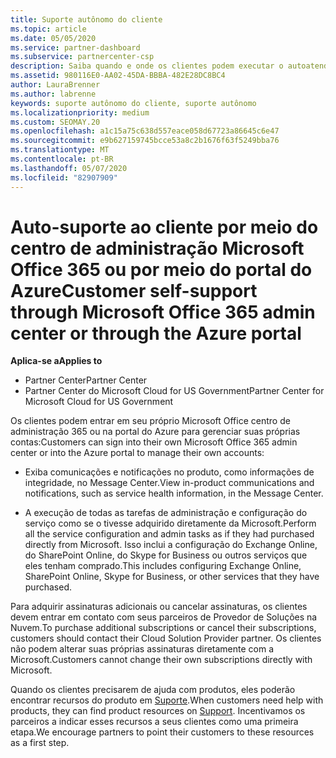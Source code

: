 ```yaml
---
title: Suporte autônomo do cliente
ms.topic: article
ms.date: 05/05/2020
ms.service: partner-dashboard
ms.subservice: partnercenter-csp
description: Saiba quando e onde os clientes podem executar o autoatendimento para gerenciar suas próprias contas e quando devem entrar em contato com seu parceiro de provedor de soluções na nuvem.
ms.assetid: 980116E0-AA02-45DA-BBBA-482E28DC8BC4
author: LauraBrenner
ms.author: labrenne
keywords: suporte autônomo do cliente, suporte autônomo
ms.localizationpriority: medium
ms.custom: SEOMAY.20
ms.openlocfilehash: a1c15a75c638d557eace058d67723a86645c6e47
ms.sourcegitcommit: e9b627159745bcce53a8c2b1676f63f5249bba76
ms.translationtype: MT
ms.contentlocale: pt-BR
ms.lasthandoff: 05/07/2020
ms.locfileid: "82907909"
---
```

# <a name="customer-self-support-through-microsoft-office-365-admin-center-or-through-the-azure-portal"></a><span data-ttu-id="91d69-104">Auto-suporte ao cliente por meio do centro de administração Microsoft Office 365 ou por meio do portal do Azure</span><span class="sxs-lookup"><span data-stu-id="91d69-104">Customer self-support through Microsoft Office 365 admin center or through the Azure portal</span></span>

<span data-ttu-id="91d69-105">**Aplica-se a**</span><span class="sxs-lookup"><span data-stu-id="91d69-105">**Applies to**</span></span>

-  <span data-ttu-id="91d69-106">Partner Center</span><span class="sxs-lookup"><span data-stu-id="91d69-106">Partner Center</span></span>
-  <span data-ttu-id="91d69-107">Partner Center do Microsoft Cloud for US Government</span><span class="sxs-lookup"><span data-stu-id="91d69-107">Partner Center for Microsoft Cloud for US Government</span></span>

<span data-ttu-id="91d69-108">Os clientes podem entrar em seu próprio Microsoft Office centro de administração 365 ou na portal do Azure para gerenciar suas próprias contas:</span><span class="sxs-lookup"><span data-stu-id="91d69-108">Customers can sign into their own Microsoft Office 365 admin center or into the Azure portal to manage their own accounts:</span></span>

-   <span data-ttu-id="91d69-109">Exiba comunicações e notificações no produto, como informações de integridade, no Message Center.</span><span class="sxs-lookup"><span data-stu-id="91d69-109">View in-product communications and notifications, such as service health information, in the Message Center.</span></span>

-   <span data-ttu-id="91d69-110">A execução de todas as tarefas de administração e configuração do serviço como se o tivesse adquirido diretamente da Microsoft.</span><span class="sxs-lookup"><span data-stu-id="91d69-110">Perform all the service configuration and admin tasks as if they had purchased directly from Microsoft.</span></span> <span data-ttu-id="91d69-111">Isso inclui a configuração do Exchange Online, do SharePoint Online, do Skype for Business ou outros serviços que eles tenham comprado.</span><span class="sxs-lookup"><span data-stu-id="91d69-111">This includes configuring Exchange Online, SharePoint Online, Skype for Business, or other services that they have purchased.</span></span>

<span data-ttu-id="91d69-112">Para adquirir assinaturas adicionais ou cancelar assinaturas, os clientes devem entrar em contato com seus parceiros de Provedor de Soluções na Nuvem.</span><span class="sxs-lookup"><span data-stu-id="91d69-112">To purchase additional subscriptions or cancel their subscriptions, customers should contact their Cloud Solution Provider partner.</span></span> <span data-ttu-id="91d69-113">Os clientes não podem alterar suas próprias assinaturas diretamente com a Microsoft.</span><span class="sxs-lookup"><span data-stu-id="91d69-113">Customers cannot change their own subscriptions directly with Microsoft.</span></span>

<span data-ttu-id="91d69-114">Quando os clientes precisarem de ajuda com produtos, eles poderão encontrar recursos do produto em [Suporte](https://partnercenter.microsoft.com/partner/support).</span><span class="sxs-lookup"><span data-stu-id="91d69-114">When customers need help with products, they can find product resources on [Support](https://partnercenter.microsoft.com/partner/support).</span></span> <span data-ttu-id="91d69-115">Incentivamos os parceiros a indicar esses recursos a seus clientes como uma primeira etapa.</span><span class="sxs-lookup"><span data-stu-id="91d69-115">We encourage partners to point their customers to these resources as a first step.</span></span>

 

 




